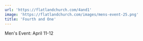 ```yaml
---
url: 'https://flatlandchurch.com/4and1'
image: 'https://flatlandchurch.com/images/mens-event-25.png'
title: 'Fourth and One'
---
```


Men's Event: April 11-12
